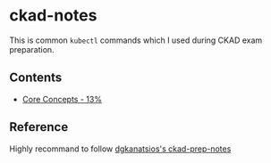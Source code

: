 # ckad-notes

This is common `kubectl` commands which I used during CKAD exam preparation.

## Contents

- [Core Concepts - 13%](1-core-concepts.md)

## Reference

Highly recommand to follow [dgkanatsios's ckad-prep-notes](https://github.com/dgkanatsios/CKAD-exercises)
